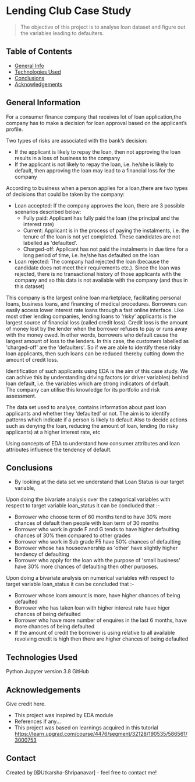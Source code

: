 # Lending Club Case Study
>The objective of this project is to analyse loan dataset and figure out the variables leading to defaulters.


## Table of Contents
* [General Info](#general-information)
* [Technologies Used](#technologies-used)
* [Conclusions](#conclusions)
* [Acknowledgements](#acknowledgements)

<!-- You can include any other section that is pertinent to your problem -->

## General Information
For a consumer finance company that receives lot of loan application,the company has to make a decision for loan approval based on the applicant’s profile.

Two types of risks are associated with the bank’s decision:
   - If the applicant is likely to repay the loan, then not approving the loan results in a loss of business to the company
   - If the applicant is not likely to repay the loan, i.e. he/she is likely to default, then approving the loan may lead to a financial loss for the company
     
According to business when a person applies for a loan,there are two types of decisions that could be taken by the company:

- Loan accepted: If the company approves the loan, there are 3 possible scenarios described below:
     - Fully paid: Applicant has fully paid the loan (the principal and the interest rate)
     - Current: Applicant is in the process of paying the instalments, i.e. the tenure of the loan is not yet completed. 
       These candidates are not labelled as 'defaulted'.
     - Charged-off: Applicant has not paid the instalments in due time for a long period of time, i.e. he/she has defaulted on the loan 
- Loan rejected: The company had rejected the loan (because the candidate does not meet their requirements etc.). Since the loan was rejected, 
  there is no   transactional history of those applicants with the company and so this data is not available with the company (and thus in this dataset)
  
This company is the largest online loan marketplace, facilitating personal loans, business loans, and financing of medical procedures. Borrowers can easily access    lower interest rate loans through a fast online interface. 
Like most other lending companies, lending loans to ‘risky’ applicants is the largest source of financial loss (called credit loss). Credit loss is the amount of money lost by the lender when the borrower refuses to pay or runs away with the money owed. In other words, borrowers who default cause the largest amount of loss to the lenders. In this case, the customers labelled as 'charged-off' are the 'defaulters'. 
So if we are able to identify these risky loan applicants, then such loans can be reduced thereby cutting down the amount of credit loss. 

Identification of such applicants using EDA is the aim of this case study.
We can achive this by understanding driving factors (or driver variables) behind loan default, i.e. the variables which are strong indicators of default.  
The company can utilise this knowledge for its portfolio and risk assessment. 

The data set used to analyse, contains information about past loan applicants and whether they ‘defaulted’ or not.
The aim is to identify patterns which indicate if a person is likely to default
Also to decide actions such as denying the loan, reducing the amount of loan, lending (to risky applicants) at a higher interest rate, etc
  
Using concepts of EDA to understand how consumer attributes and loan attributes influence the tendency of default.


<!-- You don't have to answer all the questions - just the ones relevant to your project. -->

## Conclusions
- By looking at the data set we understand that Loan Status is our target variable, 
 
 Upon doing the bivariate analysis over the categorical variables with respect to target variable loan_status it can be concluded that :- 
   - Borrower who choose term of 60 months tend to have 30% more chances of default then people with loan term of 30 months
   - Borrower who work in grade F and G tends to have higher defaulting chances of 30% then compared to other grades 
   - Borrower who work in Sub grade F5 have 50% chances of defaulting
   - Borrower whose has houseownership as 'other' have slightly higher tendency of defaulting
   - Borrower who apply for the loan with the purpose of 'small business' have 30% more chances of defaulting then other purposes.
   
  Upon doing a bivariate analysis on numerical variables with respect to target variable loan_status it can be concluded that :-
   - Borrower whose loam amount is more, have higher chances of being defaulted
   - Borrower who has taken loan with higher interest rate have higer chances of being defaulted
   - Borrower who have more number of enquires in the last 6 months, have more chances of being defaulted
   - If the amount of credit the borrower is using relative to all available revolving credit is high then there are higher chances of being defaulted


<!-- You don't have to answer all the questions - just the ones relevant to your project. -->


## Technologies Used
Python Jupyter version 3.8
GitHub


<!-- As the libraries versions keep on changing, it is recommended to mention the version of library used in this project -->

## Acknowledgements
Give credit here.
- This project was inspired by EDA module
- References if any...
- This project was based on learnings acquired in this tutorial https://learn.upgrad.com/course/4476/segment/32128/190535/586561/3000753


## Contact
Created by [@Utkarsha-Shripanavar] - feel free to contact me!


<!-- Optional -->
<!-- ## License -->
<!-- This project is open source and available on git repository called LendingClubCaseStudy

<!-- You don't have to include all sections - just the one's relevant to your project -->
